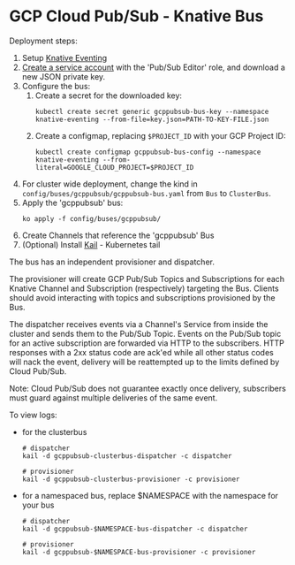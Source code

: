 # GCP Cloud Pub/Sub - Knative Bus

Deployment steps:
1. Setup [Knative Eventing](../../../DEVELOPMENT.md)
1. [Create a service account](https://console.cloud.google.com/iam-admin/serviceaccounts/project) with the 'Pub/Sub Editor' role, and download a new JSON private key.
1. Configure the bus:
     1. Create a secret for the downloaded key:
         ```
         kubectl create secret generic gcppubsub-bus-key --namespace knative-eventing --from-file=key.json=PATH-TO-KEY-FILE.json
         ```
    1. Create a configmap, replacing `$PROJECT_ID` with your GCP Project ID: 
        ```
        kubectl create configmap gcppubsub-bus-config --namespace knative-eventing --from-literal=GOOGLE_CLOUD_PROJECT=$PROJECT_ID
        ```
1. For cluster wide deployment, change the kind in `config/buses/gcppubsub/gcppubsub-bus.yaml` from `Bus` to `ClusterBus`.
1. Apply the 'gcppubsub' bus:
    ```
    ko apply -f config/buses/gcppubsub/
    ```
1. Create Channels that reference the 'gcppubsub' Bus
1. (Optional) Install [Kail](https://github.com/boz/kail) - Kubernetes tail

The bus has an independent provisioner and dispatcher.

The provisioner will create GCP Pub/Sub Topics and Subscriptions for each Knative Channel and Subscription (respectively) targeting the Bus. Clients should avoid interacting with topics and subscriptions provisioned by the Bus.

The dispatcher receives events via a Channel's Service from inside the cluster and sends them to the Pub/Sub Topic. Events on the Pub/Sub topic for an active subscription are forwarded via HTTP to the subscribers. HTTP responses with a 2xx status code are ack'ed while all other status codes will nack the event, delivery will be reattempted up to the limits defined by Cloud Pub/Sub.

Note: Cloud Pub/Sub does not guarantee exactly once delivery, subscribers must guard against multiple deliveries of the same event.

To view logs:
- for the clusterbus
    ```
    # dispatcher
    kail -d gcppubsub-clusterbus-dispatcher -c dispatcher

    # provisioner
    kail -d gcppubsub-clusterbus-provisioner -c provisioner
    ```
- for a namespaced bus, replace $NAMESPACE with the namespace for your bus
    ```
    # dispatcher
    kail -d gcppubsub-$NAMESPACE-bus-dispatcher -c dispatcher

    # provisioner
    kail -d gcppubsub-$NAMESPACE-bus-provisioner -c provisioner
    ```
